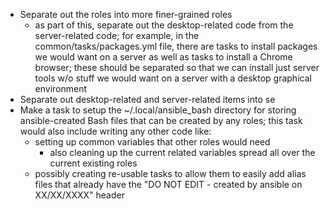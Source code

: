 * Separate out the roles into more finer-grained roles
  * as part of this, separate out the desktop-related code from the server-related
    code; for example, in the common/tasks/packages.yml file, there are tasks to
    install packages we would want on a server as well as tasks to install a Chrome
    browser; these should be separated so that we can install just server tools
    w/o stuff we would want on a server with a desktop graphical environment
* Separate out desktop-related and server-related items into se
* Make a task to setup the ~/.local/ansible_bash directory for storing ansible-created
  Bash files that can be created by any roles; this task would also include
  writing any other code like:
    - setting up common variables that other roles would need
      - also cleaning up the current related variables spread all over the current
        existing roles
    - possibly creating re-usable tasks to allow them to easily add alias files
      that already have the "DO NOT EDIT - created by ansible on XX/XX/XXXX"
      header

